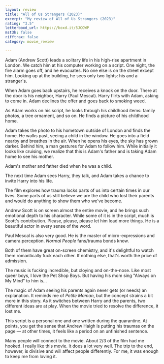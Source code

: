 ```yaml
---
layout: review
title: "All of Us Strangers (2023)"
excerpt: "My review of All of Us Strangers (2023)"
rating: "3.5"
letterboxd_url: https://boxd.it/5JCOWP
mst3k: false
rifftrax: false
category: movie_review

---
```


Adam (Andrew Scott) leads a solitary life in his high-rise apartment in London. We catch him at his computer working on a script. One night, the fire alarm goes off, and he evacuates. No one else is on the street except him. Looking up at the building, he sees only two lights: his and a stranger's.

When Adam goes back upstairs, he receives a knock on the door. There at the door is his neighbor, Harry (Paul Mescal). Harry flirts with Adam, asking to come in. Adam declines the offer and goes back to smoking weed.

As Adam works on his script, he looks through his childhood items: family photos, a tree ornament, and so on. He finds a picture of his childhood home.

Adam takes the photo to his hometown outside of London and finds the home. He walks past, seeing a child in the window. He goes into a field nearby and breathes in the air. When he opens his eyes, the sky has grown darker. Behind him, a man gestures for Adam to follow him. While initially it looks like cruising, we realize that this is Adam's father and is taking Adam home to see his mother.

Adam's mother and father died when he was a child.

The next time Adam sees Harry, they talk, and Adam takes a chance to invite Harry into his life.

The film explores how trauma locks parts of us into certain times in our lives. Some parts of us still believe we are the child who lost their parents and would do anything to show them who we've become.

Andrew Scott is on screen almost the entire movie, and he brings such emotional depth to his character. While some of it is in the script, much is Scott's contribution. Please, please, please let him lead more things. He is a beautiful actor in every sense of the word.

Paul Mescal is also very good. He is the master of micro-expressions and camera perception. <i>Normal People</i> fans/trauma bonds know.

Both of them have great on-screen chemistry, and it's delightful to watch them romantically fuck each other. If nothing else, that's worth the price of admission.

The music is fucking incredible, but cloying and on-the-nose. Like most queer boys, I love the Pet Shop Boys. But having his mom sing "Always on My Mind" to him is…

The magic of Adam seeing his parents again never gets (or needs) an explanation. It reminds me of <i>Petite Maman</i>, but the concept strains a bit more in this story. As it switches between Harry and the parents, two different ideas are at play. When the movie tried to resolve the difference, it lost me.

This script is a personal one and one written during the quarantine. At points, you get the sense that Andrew Haigh is putting his traumas on the page — at other times, it feels like a period on an unfinished sentence.

Many people will connect to the movie. About 2/3 of the film had me hooked. I really like this movie. It does a lot very well. The trip to the end, however, is divisive and will affect people differently. For me, it was enough to keep me from loving it.